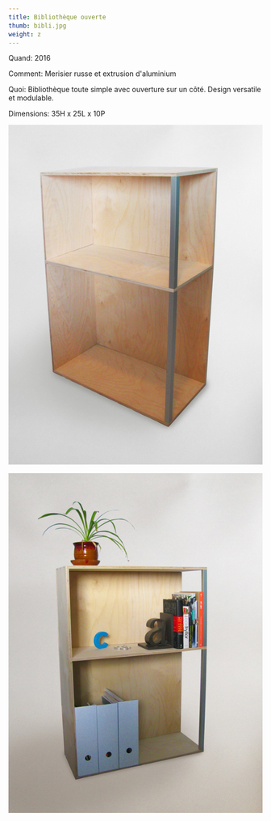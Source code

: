 ```yaml
---
title: Bibliothèque ouverte
thumb: bibli.jpg
weight: z
---
```


Quand: 2016

Comment: Merisier russe et extrusion d'aluminium

Quoi: Bibliothèque toute simple avec ouverture sur un côté. Design versatile et modulable. 

Dimensions: 35H x 25L x 10P

![](/img/bibli-01.jpg)

![](/img/bibli-02.jpg)